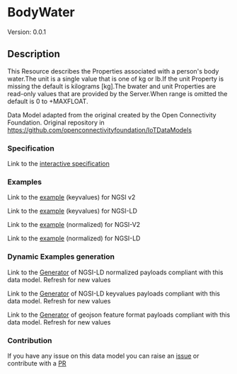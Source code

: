 # BodyWater
Version: 0.0.1

## Description 

This Resource describes the Properties associated with a person's body water.The unit is a single value that is one of kg or lb.If the unit Property is missing the default is kilograms [kg].The bwater and unit Properties are read-only values that are provided by the Server.When range is omitted the default is 0 to +MAXFLOAT.

Data Model adapted from the original created by the Open Connectivity Foundation. Original repository in https://github.com/openconnectivityfoundation/IoTDataModels
### Specification

Link to the [interactive specification](https://swagger.lab.fiware.org/?url=https://smart-data-models.github.io/dataModel.OCF/BodyWater/swagger.yaml)
### Examples

Link to the [example](https://smart-data-models.github.io/dataModel.OCF/BodyWater/examples/example.json) (keyvalues) for NGSI v2

Link to the [example](https://smart-data-models.github.io/dataModel.OCF/BodyWater/examples/example.jsonld) (keyvalues) for NGSI-LD

Link to the [example](https://smart-data-models.github.io/dataModel.OCF/BodyWater/examples/example-normalized.json) (normalized) for NGSI-V2

Link to the [example](https://smart-data-models.github.io/dataModel.OCF/BodyWater/examples/example-normalized.jsonld) (normalized) for NGSI-LD
### Dynamic Examples generation

Link to the [Generator](https://smartdatamodels.org/extra/ngsi-ld_generator.php?schemaUrl=https://raw.githubusercontent.com/smart-data-models/dataModel.OCF/master/BodyWater/schema.json&email=info@smartdatamodels.org) of NGSI-LD normalized payloads compliant with this data model. Refresh for new values

Link to the [Generator](https://smartdatamodels.org/extra/ngsi-ld_generator_keyvalues.php?schemaUrl=https://raw.githubusercontent.com/smart-data-models/dataModel.OCF/master/BodyWater/schema.json&email=info@smartdatamodels.org) of NGSI-LD keyvalues payloads compliant with this data model. Refresh for new values

Link to the [Generator](https://smartdatamodels.org/extra/geojson_features_generator.php?schemaUrl=https://raw.githubusercontent.com/smart-data-models/dataModel.OCF/master/BodyWater/schema.json&email=info@smartdatamodels.org) of geojson feature format payloads compliant with this data model. Refresh for new values
### Contribution

 If you have any issue on this data model you can raise an [issue](https://github.com/smart-data-models/dataModel.OCF/issues)  or contribute with a [PR](https://github.com/smart-data-models/dataModel.OCF/pulls)
